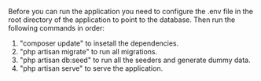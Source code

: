 Before you can run the application you need to configure the .env file in the root directory of the application to point to the database. Then run the following commands in order:

1. "composer update" to insetall the dependencies.
2. "php artisan migrate" to run all migrations.
3. "php artisan db:seed" to run all the seeders and generate dummy data.
4. "php artisan serve" to serve the application.
